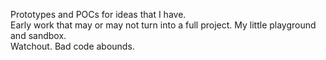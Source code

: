 Prototypes and POCs for ideas that I have.  
Early work that may or may not turn into a full project. 
My little playground and sandbox.  
Watchout.  Bad code abounds.
